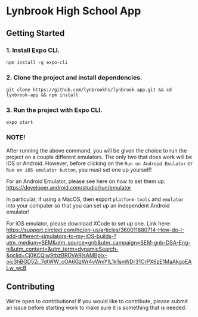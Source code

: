 # Lynbrook High School App

## Getting Started

### 1. Install Expo CLI.

    npm install -g expo-cli

### 2. Clone the project and install dependencies.

    git clone https://github.com/lynbrookhs/lynbrook-app.git && cd lynbrook-app && npm install

### 3. Run the project with Expo CLI.

    expo start

### NOTE!

After running the above command, you will be given the choice to run the project on a couple different emulators. The only two that does work will be iOS or Android. However, before clicking on the ```Run on Android Emulator``` or ```Run on iOS emulator button```, you must set one up yourself!

For an Android Emulator, please see here on how to set them up:
https://developer.android.com/studio/run/emulator

In particular, if using a MacOS, then export ```platform-tools``` and ```emulator``` into your computer so that you can set up an independent Android emulator!

For iOS emulator, please download XCode to set up one. Link here:
https://support.circleci.com/hc/en-us/articles/360011880714-How-do-I-add-different-simulators-to-my-iOS-builds-?utm_medium=SEM&utm_source=gnb&utm_campaign=SEM-gnb-DSA-Eng-ni&utm_content=&utm_term=dynamicSearch-&gclid=Cj0KCQjw9tbzBRDVARIsAMBplx-oic3hBGD52j_7dtWW_cOA6GzWr4vWmYIL1k1snWDr31CrPX6zE1MaAkgoEALw_wcB

## Contributing

We're open to contributions! If you would like to contribute, please submit an issue before starting work to make sure it is something that is needed.
